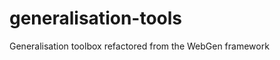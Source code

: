 generalisation-tools
====================

Generalisation toolbox refactored from the WebGen framework
